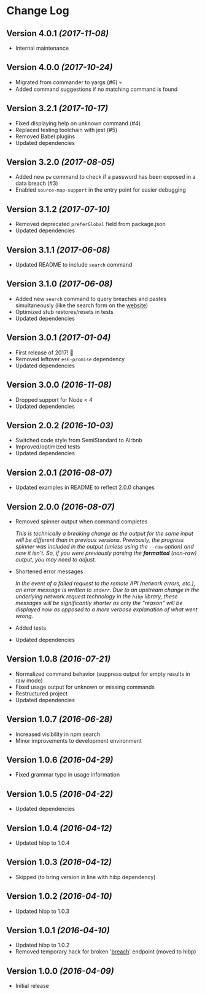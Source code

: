 # Change Log

## Version 4.0.1 _(2017-11-08)_

* Internal maintenance

## Version 4.0.0 _(2017-10-24)_

* Migrated from commander to yargs (#6) :skull:
* Added command suggestions if no matching command is found

## Version 3.2.1 _(2017-10-17)_

* Fixed displaying help on unknown command (#4)
* Replaced testing toolchain with jest (#5)
* Removed Babel plugins
* Updated dependencies

## Version 3.2.0 _(2017-08-05)_

* Added new `pw` command to check if a password has been exposed in a data
  breach (#3)
* Enabled `source-map-support` in the entry point for easier debugging

## Version 3.1.2 _(2017-07-10)_

* Removed deprecated `preferGlobal` field from package.json
* Updated dependencies

## Version 3.1.1 _(2017-06-08)_

* Updated README to include `search` command

## Version 3.1.0 _(2017-06-08)_

* Added new `search` command to query breaches and pastes simultaneously (like
  the search form on the [website][haveibeenpwned])
* Optimized stub restores/resets in tests
* Updated dependencies

## Version 3.0.1 _(2017-01-04)_

* First release of 2017! :tada:
* Removed leftover `es6-promise` dependency
* Updated dependencies

## Version 3.0.0 _(2016-11-08)_

* Dropped support for Node < 4
* Updated dependencies

## Version 2.0.2 _(2016-10-03)_

* Switched code style from SemiStandard to Airbnb
* Improved/optimized tests
* Updated dependencies

## Version 2.0.1 _(2016-08-07)_

* Updated examples in README to reflect 2.0.0 changes

## Version 2.0.0 _(2016-08-07)_

* Removed spinner output when command completes

  _This is technically a breaking change as the output for the same input will
  be different than in previous versions. Previously, the progress spinner was
  included in the output (unless using the `--raw` option) and now it isn't. So,
  if you were previously parsing the **formatted** (non-raw) output, you may
  need to adjust._

* Shortened error messages

  _In the event of a failed request to the remote API (network errors, etc.), an
  error message is written to `stderr`. Due to an upstream change in the
  underlying network request technology in the `hibp` library, these messages
  will be significantly shorter as only the "reason" will be displayed now as
  opposed to a more verbose explanation of what went wrong._

* Added tests
* Updated dependencies

## Version 1.0.8 _(2016-07-21)_

* Normalized command behavior (suppress output for empty results in raw mode)
* Fixed usage output for unknown or missing commands
* Restructured project
* Updated dependencies

## Version 1.0.7 _(2016-06-28)_

* Increased visibility in npm search
* Minor improvements to development environment

## Version 1.0.6 _(2016-04-29)_

* Fixed grammar typo in usage information

## Version 1.0.5 _(2016-04-22)_

* Updated dependencies

## Version 1.0.4 _(2016-04-12)_

* Updated hibp to 1.0.4

## Version 1.0.3 _(2016-04-12)_

* Skipped (to bring version in line with hibp dependency)

## Version 1.0.2 _(2016-04-10)_

* Updated hibp to 1.0.3

## Version 1.0.1 _(2016-04-10)_

* Updated hibp to 1.0.2
* Removed temporary hack for broken '[breach][singlebreach]' endpoint (moved to
  hibp)

## Version 1.0.0 _(2016-04-09)_

* Initial release

[haveibeenpwned]: https://haveibeenpwned.com
[singlebreach]: https://haveibeenpwned.com/API/v2#SingleBreach
